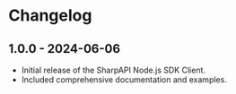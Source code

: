 # Changelog

## 1.0.0 - 2024-06-06

- Initial release of the SharpAPI Node.js SDK Client.
- Included comprehensive documentation and examples.

